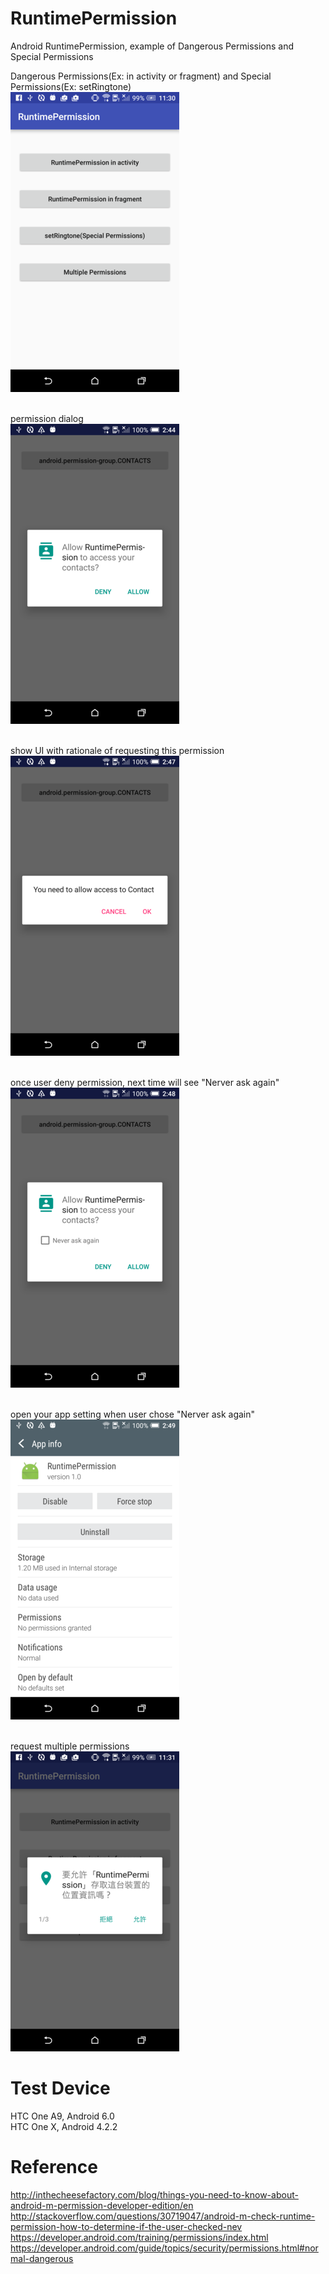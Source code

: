 # RuntimePermission
Android RuntimePermission, example of Dangerous Permissions and Special Permissions<br/> 

Dangerous Permissions(Ex: in activity or fragment) and Special Permissions(Ex: setRingtone)<br/>
![](app/src/main/assets/main.png)
<br/><br/>

permission dialog<br/>
![](app/src/main/assets/PermissionDialog.png)
<br/><br/>

show UI with rationale of requesting this permission<br/>
![](app/src/main/assets/PermissionRationale.png)
<br/><br/>

once user deny permission, next time will see "Nerver ask again"<br/>
![](app/src/main/assets/NeverAskAgain.png)
<br/><br/>

open your app setting when user chose "Nerver ask again"<br/>
![](app/src/main/assets/AppSetting.png)
<br/><br/>

request multiple permissions<br/>
![](app/src/main/assets/MultiplePermissions.png)

# Test Device
HTC One A9, Android 6.0
<br/>
HTC One X, Android 4.2.2


# Reference
<a href="http://inthecheesefactory.com/blog/things-you-need-to-know-about-android-m-permission-developer-edition/en" target="_blank">http://inthecheesefactory.com/blog/things-you-need-to-know-about-android-m-permission-developer-edition/en</a>
<br/>
<a href="http://stackoverflow.com/questions/30719047/android-m-check-runtime-permission-how-to-determine-if-the-user-checked-nev" target="_blank">http://stackoverflow.com/questions/30719047/android-m-check-runtime-permission-how-to-determine-if-the-user-checked-nev</a>
<br/>
<a href="https://developer.android.com/training/permissions/index.html" target="_blank">https://developer.android.com/training/permissions/index.html</a>
<br/>
<a href="https://developer.android.com/guide/topics/security/permissions.html#normal-dangerous" target="_blank">https://developer.android.com/guide/topics/security/permissions.html#normal-dangerous</a>
